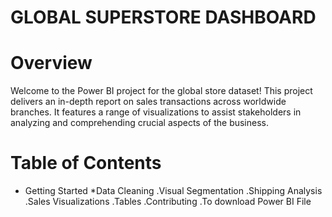 # GLOBAL SUPERSTORE DASHBOARD

# Overview
Welcome to the Power BI project for the global store dataset! This project delivers an in-depth report on sales transactions across worldwide branches. It features a range of visualizations to assist stakeholders in analyzing and comprehending crucial aspects of the business.

# Table of Contents
* Getting Started
*Data Cleaning
.Visual Segmentation
.Shipping Analysis
.Sales Visualizations
.Tables
.Contributing
.To download Power BI File


